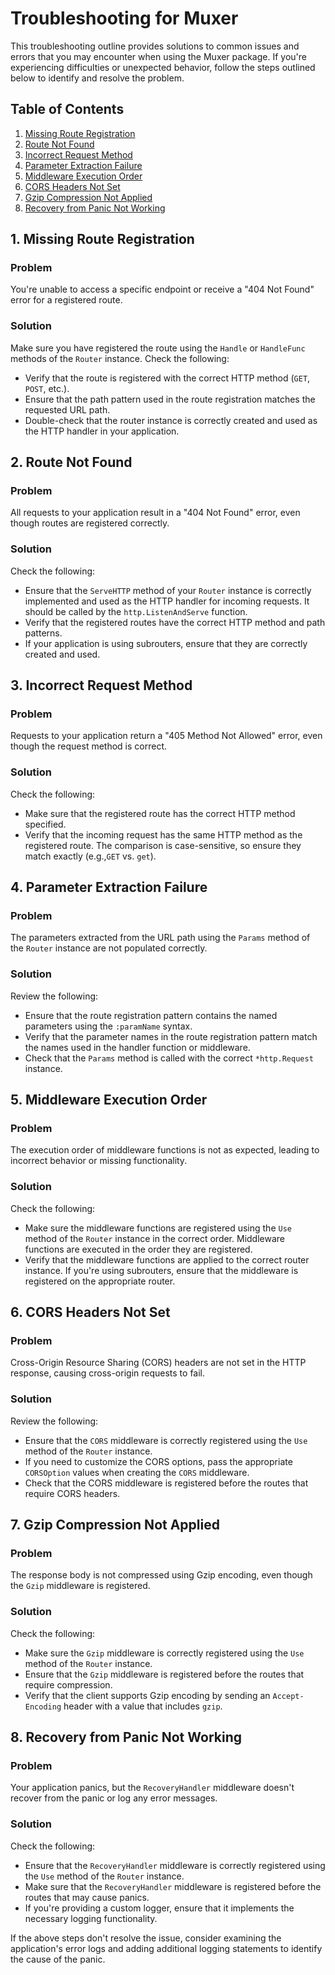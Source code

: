 # Troubleshooting for Muxer

This troubleshooting outline  provides solutions to common issues and errors 
that you may encounter when using the Muxer package. If you're experiencing
difficulties or unexpected behavior, follow the steps outlined below to
identify and resolve the problem.

## Table of Contents

1. [Missing Route Registration](#missing-route-registration)
2. [Route Not Found](#route-not-found)
3. [Incorrect Request Method](#incorrect-request-method)
4. [Parameter Extraction Failure](#parameter-extraction-failure)
5. [Middleware Execution Order](#middleware-execution-order)
6. [CORS Headers Not Set](#cors-headers-not-set)
7. [Gzip Compression Not Applied](#gzip-compression-not-applied)
8. [Recovery from Panic Not Working](#recovery-from-panic-not-working)

## 1. Missing Route Registration

### Problem
You're unable to access a specific endpoint or receive a "404 Not Found" error for a registered route.

### Solution
Make sure you have registered the route using the `Handle` or `HandleFunc` methods of the `Router` instance. Check the following:

- Verify that the route is registered with the correct HTTP method (`GET`, `POST`, etc.).
- Ensure that the path pattern used in the route registration matches the requested URL path.
- Double-check that the router instance is correctly created and used as the HTTP handler in your application.

## 2. Route Not Found

### Problem
All requests to your application result in a "404 Not Found" error, even though routes are registered correctly.

### Solution
Check the following:

- Ensure that the `ServeHTTP` method of your `Router` instance is correctly
  implemented and used as the HTTP handler for incoming requests. It should be
  called by the `http.ListenAndServe` function.
- Verify that the registered routes have the correct HTTP method and path patterns.
- If your application is using subrouters, ensure that they are correctly created and used.

## 3. Incorrect Request Method

### Problem
Requests to your application return a "405 Method Not Allowed" error, even though the request method is correct.

### Solution
Check the following:

- Make sure that the registered route has the correct HTTP method specified.
- Verify that the incoming request has the same HTTP method as the registered
  route. The comparison is case-sensitive, so ensure they match exactly (e.g.,`GET` vs. `get`).

## 4. Parameter Extraction Failure

### Problem
The parameters extracted from the URL path using the `Params` method of the `Router` instance are not populated correctly.

### Solution
Review the following:

- Ensure that the route registration pattern contains the named parameters using the `:paramName` syntax.
- Verify that the parameter names in the route registration pattern match the names used in the handler function or middleware.
- Check that the `Params` method is called with the correct `*http.Request` instance.

## 5. Middleware Execution Order

### Problem
The execution order of middleware functions is not as expected, leading to incorrect behavior or missing functionality.

### Solution
Check the following:

- Make sure the middleware functions are registered using the `Use` method of
  the `Router` instance in the correct order. Middleware functions are executed
  in the order they are registered.
- Verify that the middleware functions are applied to the correct router
  instance. If you're using subrouters, ensure that the middleware is registered
  on the appropriate router.

## 6. CORS Headers Not Set

### Problem
Cross-Origin Resource Sharing (CORS) headers are not set in the HTTP response, causing cross-origin requests to fail.

### Solution
Review the following:

- Ensure that the `CORS` middleware is correctly registered using the `Use` method of the `Router` instance.
- If you need to customize the CORS options, pass the appropriate `CORSOption` values when creating the `CORS` middleware.
- Check that the CORS middleware is registered before the routes that require CORS headers.

## 7. Gzip Compression Not Applied

### Problem
The response body is not compressed using Gzip encoding, even though the `Gzip` middleware is registered.

### Solution
Check the following:

- Make sure the `Gzip` middleware is correctly registered using the `Use` method of the `Router` instance.
- Ensure that the `Gzip` middleware is registered before the routes that require compression.
- Verify that the client supports Gzip encoding by sending an `Accept-Encoding` header with a value that includes `gzip`.

## 8. Recovery from Panic Not Working

### Problem
Your application panics, but the `RecoveryHandler` middleware doesn't recover from the panic or log any error messages.

### Solution
Check the following:

- Ensure that the `RecoveryHandler` middleware is correctly registered using the `Use` method of the `Router` instance.
- Make sure that the `RecoveryHandler` middleware is registered before the routes that may cause panics.
- If you're providing a custom logger, ensure that it implements the necessary logging functionality.

If the above steps don't resolve the issue, consider examining the
application's error logs and adding additional logging statements to identify
the cause of the panic.
